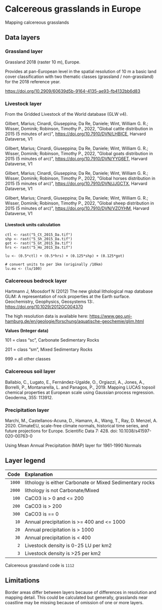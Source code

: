 # Calcereous grasslands in Europe
Mapping calcereous grasslands

## Data layers

### Grassland layer

Grassland 2018 (raster 10 m), Europe.

Provides at pan-European level in the spatial resolution of 10 m a basic land cover classification with two thematic classes (grassland / non-grassland) for the 2018 reference year.

https://doi.org/10.2909/60639d5b-9164-4135-ae93-fb4132bb6d83

### Livestock layer

From the Gridded Livestock of the World database (GLW v4).

Gilbert, Marius; Cinardi, Giuseppina; Da Re, Daniele; Wint, William G. R.; Wisser, Dominik; Robinson, Timothy P., 2022, "Global cattle distribution in 2015 (5 minutes of arc)", https://doi.org/10.7910/DVN/LHBICE, Harvard Dataverse, V1 

Gilbert, Marius; Cinardi, Giuseppina; Da Re, Daniele; Wint, William G. R.; Wisser, Dominik; Robinson, Timothy P., 2022, "Global goats distribution in 2015 (5 minutes of arc)", https://doi.org/10.7910/DVN/YYG6ET, Harvard Dataverse, V1 

Gilbert, Marius; Cinardi, Giuseppina; Da Re, Daniele; Wint, William G. R.; Wisser, Dominik; Robinson, Timothy P., 2022, "Global horses distribution in 2015 (5 minutes of arc)", https://doi.org/10.7910/DVN/JJGCTX, Harvard Dataverse, V1 

Gilbert, Marius; Cinardi, Giuseppina; Da Re, Daniele; Wint, William G. R.; Wisser, Dominik; Robinson, Timothy P., 2022, "Global sheep distribution in 2015 (5 minutes of arc)", https://doi.org/10.7910/DVN/VZOYHM, Harvard Dataverse, V1 

#### Livestock units calculation

```
ctl <- rast("5_Ct_2015_Da.tif")
shp <- rast("5_Sh_2015_Da.tif")
got <- rast("5_Gt_2015_Da.tif")
hrs <- rast("5_Ho_2015_Da.tif")

lu <- (0.5*ctl) + (0.5*hrs) + (0.125*shp) + (0.125*got)

# convert units to per 1km (originally /10km)
lu.eu <- (lu/100) 

```

### Calcereous bedrock layer

Hartmann J, Moosdorf N (2012) The new global lithological map database GLiM: A representation of rock properties at the Earth surface. Geochemistry, Geophysics, Geosystems 13:. https://doi.org/10.1029/2012GC004370

The high resolution data is available here:
https://www.geo.uni-hamburg.de/en/geologie/forschung/aquatische-geochemie/glim.html 

**Values (Integer data)**

101 = class “sc”, Carbonate Sedimentary Rocks

201 = class “sm”, Mixed Sedimentary Rocks

999 = all other classes


### Calcereous soil layer

Ballabio, C., Lugato, E., Fernández-Ugalde, O., Orgiazzi, A., Jones, A., Borrelli, P., Montanarella, L. and Panagos, P., 2019. Mapping LUCAS topsoil chemical properties at European scale using Gaussian process regression. Geoderma, 355: 113912.

### Precipitation layer

Marchi, M., Castellanos-Acuna, D., Hamann, A., Wang, T., Ray, D. Menzel, A. 2020. ClimateEU, scale-free climate normals, historical time series, and future projections for Europe. Scientific Data 7: 428. doi: 10.1038/s41597-020-00763-0

Using Mean Annual Precipitation (MAP) layer for 1961-1990 Normals

## Layer legend

|Code  |Explanation  |
|-----:|:------------|
|`1000` | lithology is either Carbonate or Mixed Sedimentary rocks|
|`2000` | lithology is not Carbonate/Mixed |
|`100`  | CaCO3 is > 0 and <= 200 |
|`200`  | CaCO3 is > 200 |
|`300`  | CaCO3 is == 0 |
|`10`   | Annual precipitation is >= 400 and <= 1000 |
|`20`   | Annual precipitation is > 1000 |
|`30`   | Annual precipitation is < 400 |
|`2`    | Livestock density is 0-25 LU per km2
|`3`    | Livestock density is >25 per km2

Calcereous grassland code is `1112`

## Limitations

Border areas differ between layers because of differences in resolution and mapping detail. This could be calculated but generally, grasslands near coastline may be missing because of omission of one or more layers.
